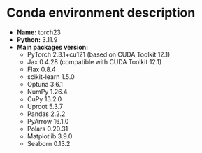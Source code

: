 # Conda environment description

- **Name:** torch23
- **Python:** 3.11.9
- **Main packages version:**
  - PyTorch 2.3.1+cu121 (based on CUDA Toolkit 12.1)
  - Jax 0.4.28 (compatible with CUDA Toolkit 12.1)
  - Flax 0.8.4
  - scikit-learn 1.5.0
  - Optuna 3.6.1
  - NumPy 1.26.4
  - CuPy 13.2.0
  - Uproot 5.3.7
  - Pandas 2.2.2
  - PyArrow 16.1.0
  - Polars 0.20.31
  - Matplotlib 3.9.0
  - Seaborn 0.13.2